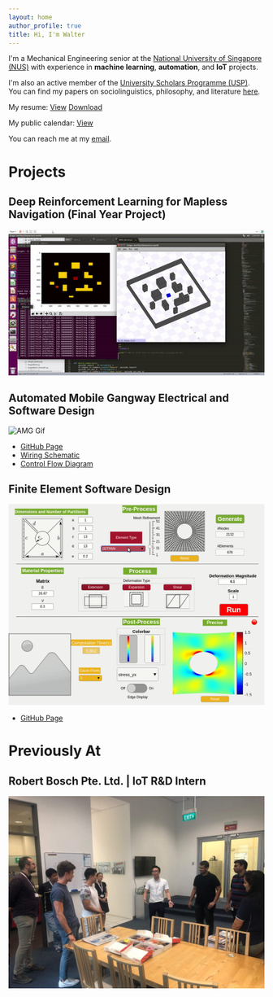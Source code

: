 ```yaml
---
layout: home
author_profile: true
title: Hi, I'm Walter
---
```


I'm a Mechanical Engineering senior at the [National University of Singapore (NUS)](http://www.nus.edu.sg/) with experience in **machine learning**, **automation**, and **IoT** projects. 

I'm also an active member of the [University Scholars Programme (USP)](http://www.usp.nus.edu.sg/). You can find my papers on sociolinguistics, philosophy, and literature <a href="https://github.com/watate/usp-papers.git" target="_blank">here</a>.

My resume: <a href="/assets/resume/Walter_Resume.pdf" target="_blank">View</a> [Download](/assets/resume/Walter_Resume.pdf "Walter_Resume.pdf")

My public calendar: <a href="https://calendar.google.com/calendar?cid=d2FsdGVyLnNwYWRlc0BnbWFpbC5jb20" target="_blank">View</a>

You can reach me at my <a href="mailto:waltertay@u.nus.edu" target="_blank">email</a>.

# Projects
## Deep Reinforcement Learning for Mapless Navigation (Final Year Project)
![FYP Gif](/assets/images/fyp.gif)

## Automated Mobile Gangway Electrical and Software Design
![AMG Gif](/assets/images/amg.gif)
- [GitHub Page](https://github.com/watate/Automated-Mobile-Gangway)
- [Wiring Schematic](https://github.com/watate/Automated-Mobile-Gangway/blob/master/wiring_schematic.pdf)
- [Control Flow Diagram](https://github.com/watate/Automated-Mobile-Gangway/blob/master/controls_diagram.png)

## Finite Element Software Design
![FEM Gif](/assets/images/fem.gif)
- [GitHub Page](https://github.com/watate/FEM)

# Previously At
## Robert Bosch Pte. Ltd. | IoT R&D Intern
![Bosch Picture](/assets/images/bosch.jpg)